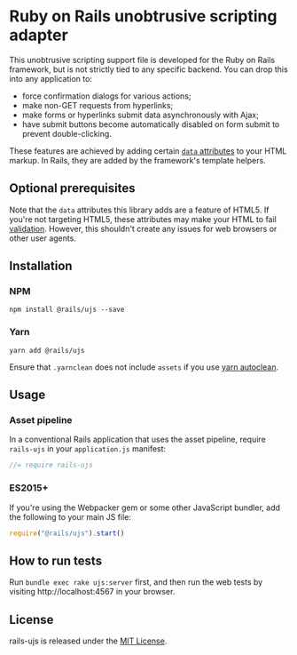 # Ruby on Rails unobtrusive scripting adapter

This unobtrusive scripting support file is developed for the Ruby on Rails framework, but is not strictly tied to any specific backend. You can drop this into any application to:

- force confirmation dialogs for various actions;
- make non-GET requests from hyperlinks;
- make forms or hyperlinks submit data asynchronously with Ajax;
- have submit buttons become automatically disabled on form submit to prevent double-clicking.

These features are achieved by adding certain [`data` attributes][data] to your HTML markup. In Rails, they are added by the framework's template helpers.

## Optional prerequisites

Note that the `data` attributes this library adds are a feature of HTML5. If you're not targeting HTML5, these attributes may make your HTML to fail [validation][validator]. However, this shouldn't create any issues for web browsers or other user agents.

## Installation

### NPM

    npm install @rails/ujs --save

### Yarn

    yarn add @rails/ujs

Ensure that `.yarnclean` does not include `assets` if you use [yarn autoclean](https://yarnpkg.com/lang/en/docs/cli/autoclean/).

## Usage

### Asset pipeline

In a conventional Rails application that uses the asset pipeline, require `rails-ujs` in your `application.js` manifest:

```javascript
//= require rails-ujs
```

### ES2015+

If you're using the Webpacker gem or some other JavaScript bundler, add the following to your main JS file:

```javascript
require("@rails/ujs").start()
```

## How to run tests

Run `bundle exec rake ujs:server` first, and then run the web tests by visiting http://localhost:4567 in your browser.

## License

rails-ujs is released under the [MIT License](MIT-LICENSE).

[data]: https://www.w3.org/TR/html5/dom.html#embedding-custom-non-visible-data-with-the-data-attributes "Embedding custom non-visible data with the data-* attributes"
[validator]: https://validator.w3.org/
[csrf]: https://api.rubyonrails.org/classes/ActionController/RequestForgeryProtection.html
